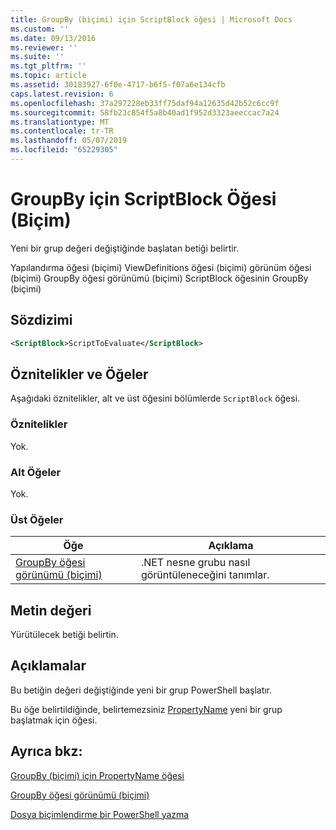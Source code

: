 ```yaml
---
title: GroupBy (biçimi) için ScriptBlock öğesi | Microsoft Docs
ms.custom: ''
ms.date: 09/13/2016
ms.reviewer: ''
ms.suite: ''
ms.tgt_pltfrm: ''
ms.topic: article
ms.assetid: 30183927-6f0e-4717-b6f5-f07a6e134cfb
caps.latest.revision: 6
ms.openlocfilehash: 37a297228eb33ff75daf94a12635d42b52c6cc9f
ms.sourcegitcommit: 58fb23c854f5a8b40ad1f952d3323aeeccac7a24
ms.translationtype: MT
ms.contentlocale: tr-TR
ms.lasthandoff: 05/07/2019
ms.locfileid: "65229305"
---
```

# <a name="scriptblock-element-for-groupby-format"></a>GroupBy için ScriptBlock Öğesi (Biçim)

Yeni bir grup değeri değiştiğinde başlatan betiği belirtir.

Yapılandırma öğesi (biçimi) ViewDefinitions öğesi (biçimi) görünüm öğesi (biçimi) GroupBy öğesi görünümü (biçimi) ScriptBlock öğesinin GroupBy (biçimi)

## <a name="syntax"></a>Sözdizimi

```xml
<ScriptBlock>ScriptToEvaluate</ScriptBlock>
```

## <a name="attributes-and-elements"></a>Öznitelikler ve Öğeler

Aşağıdaki öznitelikler, alt ve üst öğesini bölümlerde `ScriptBlock` öğesi.

### <a name="attributes"></a>Öznitelikler

Yok.

### <a name="child-elements"></a>Alt Öğeler

Yok.

### <a name="parent-elements"></a>Üst Öğeler

|Öğe|Açıklama|
|-------------|-----------------|
|[GroupBy öğesi görünümü (biçimi)](./groupby-element-for-view-format.md)|.NET nesne grubu nasıl görüntüleneceğini tanımlar.|

## <a name="text-value"></a>Metin değeri

Yürütülecek betiği belirtin.

## <a name="remarks"></a>Açıklamalar

Bu betiğin değeri değiştiğinde yeni bir grup PowerShell başlatır.

Bu öğe belirtildiğinde, belirtemezsiniz [PropertyName](propertyname-element-for-groupby-format.md) yeni bir grup başlatmak için öğesi.

## <a name="see-also"></a>Ayrıca bkz:

[GroupBy (biçimi) için PropertyName öğesi](propertyname-element-for-groupby-format.md)

[GroupBy öğesi görünümü (biçimi)](groupby-element-for-view-format.md)

[Dosya biçimlendirme bir PowerShell yazma](writing-a-powershell-formatting-file.md)
